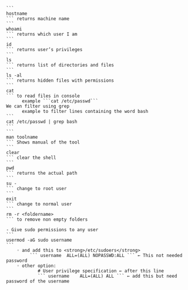     ```
    hostname
    ``` returns machine name
    ```
    whoami
    ``` returns which user I am
    ```
    id
    ``` returns user’s privileges
    ```
    ls
    ``` returns list of directories and files
    ```
    ls -al
    ``` returns hidden files with permissions
    ```
    cat
    ``` to read files in console
          example ```cat /etc/passwd``` 
    We can filter using grep
          example to filter lines containing the word bash 
    ```
    cat /etc/passwd | grep bash
    ```
    ```
    man toolname
    ``` Shows manual of the tool
    ```
    clear
    ``` clear the shell
    ```
    pwd
    ``` returns the actual path
    ```
    su -
    ``` change to root user
    ```
    exit
    ``` change to normal user
    ```
    rm -r <foldername>
    ``` to remove non empty folders
    
    - Give sudo permissions to any user
    ```
    usermod -aG sudo username
    ```
        ◦ and add this to <strong>/etc/sudoers</strong>
             ``` username  ALL=(ALL) NOPASSWD:ALL ``` ← This not needed password
        ◦ other option:
                # User privilege specification ← after this line
                ``` username    ALL=(ALL) ALL ``` ← add this but need password of the username


